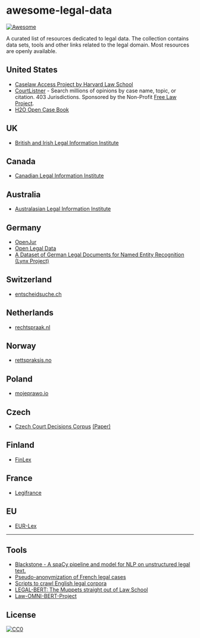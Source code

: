 # awesome-legal-data

[![Awesome](https://cdn.rawgit.com/sindresorhus/awesome/d7305f38d29fed78fa85652e3a63e154dd8e8829/media/badge.svg)](https://github.com/sindresorhus/awesome)


A curated list of resources dedicated to legal data. 
The collection contains data sets, tools and other links related to the legal domain. 
Most resources are openly available.

## United States

- [Caselaw Access Project by Harvard Law School](https://case.law/)
- [CourtListner](https://courtlistener.com) - Search millions of opinions by case name, topic, or citation. 403 Jurisdictions. Sponsored by the Non-Profit [Free Law Project](https://free.law).
- [H2O Open Case Book](https://opencasebook.org/)

## UK

- [British and Irish Legal Information Institute](http://www.bailii.org/)

## Canada

- [Canadian Legal Information Institute](https://www.canlii.org/en/)

## Australia

- [Australasian Legal Information Institute](http://www.austlii.edu.au/)

## Germany

- [OpenJur](https://openjur.de/)
- [Open Legal Data](https://openlegaldata.io/)
- [A Dataset of German Legal Documents for Named Entity Recognition (Lynx Project)](https://github.com/elenanereiss/Legal-Entity-Recognition)

## Switzerland

-  [entscheidsuche.ch](https://entscheidsuche.ch/)

## Netherlands

- [rechtspraak.nl](https://www.rechtspraak.nl/)

## Norway

- [rettspraksis.no](https://rettspraksis.no/wiki/Forside)

## Poland

- [mojeprawo.io](https://mojeprawo.io/)

## Czech

- [Czech Court Decisions Corpus](https://lindat.mff.cuni.cz/repository/xmlui/handle/11372/LRT-3052) [(Paper)](https://arxiv.org/pdf/1910.09513.pdf)

## Finland

- [FinLex](https://www.finlex.fi/en/)

## France

- [Legifrance](https://www.legifrance.gouv.fr/Traductions/en-English)


## EU

- [EUR-Lex](https://eur-lex.europa.eu/)

---

## Tools

- [Blackstone - A spaCy pipeline and model for NLP on unstructured legal text.](https://github.com/ICLRandD/Blackstone)
- [Pseudo-anonymization of French legal cases](https://github.com/ELS-RD/anonymisation)
- [Scripts to crawl English legal corpora](https://github.com/iliaschalkidis/LegalCrawler)
- [LEGAL-BERT: The Muppets straight out of Law School](https://arxiv.org/abs/2010.02559)
- [Law-OMNI-BERT-Project](https://github.com/Lukas-Justen/Law-OMNI-BERT-Project)

## License

[![CC0](http://mirrors.creativecommons.org/presskit/buttons/88x31/svg/cc-zero.svg)](https://creativecommons.org/publicdomain/zero/1.0/)
